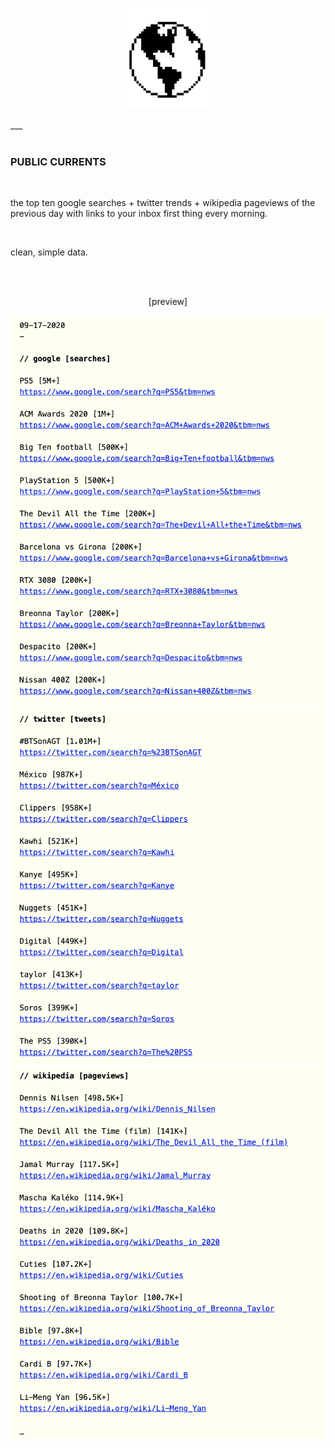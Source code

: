 <html>
  <p align="center">
    <img src="https://github.com/rrrrhys/public_currents/blob/master/_/the_world.png" alt=""    width="150"/>
  </p>
___
</html>

<br/>
<br/>

### PUBLIC CURRENTS

<br/>

the top ten google searches + twitter trends + wikipedia pageviews of the previous day with links to your inbox first thing every morning.

</br>

clean, simple data.

<br/>
<br/>

<html>
  <p align="center">
    [preview]
    <br/>
    <br/>
    <img src="https://github.com/rrrrhys/public_currents/blob/master/_/google.png" alt="" width="600"/>
    <img src="https://github.com/rrrrhys/public_currents/blob/master/_/twitter.png" alt="" width="600"/>
    <img src="https://github.com/rrrrhys/public_currents/blob/master/_/wikipedia.png" alt="" width="600"/>
   </p>
  </html>
